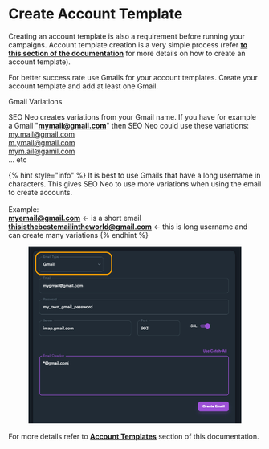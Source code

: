 # Create Account Template

Creating an account template is also a requirement before running your campaigns. Account template creation is a very simple process (refer [**to this section of the documentation**](../../../documentation/account-templates/creating-account-template.md) for more details on how to create an account template).

For better success rate use Gmails for your account templates. Create your account template and add at least one Gmail.

Gmail Variations

SEO Neo creates variations from your Gmail name. If you have for example a Gmail "**mymail@gmail.com**" then SEO Neo could use these variations:\
my.mail@gmail.com\
m.ymail@gmail.com\
mym.ail@gamil.com\
... etc

{% hint style="info" %}
It is best to use Gmails that have a long username in characters. This gives SEO Neo to use more variations when using the email to create accounts.\
\
Example:\
**myemail@gmail.com** <- is a short email\
**thisisthebestemailintheworld@gmail.com** <- this is long username and can create many variations
{% endhint %}

<figure><img src="../../../.gitbook/assets/use gmail.jpg" alt=""><figcaption></figcaption></figure>

For more details refer to [**Account T**](../../../documentation/account-templates/)[**emplates**](../../../documentation/account-templates/) section of this documentation.
